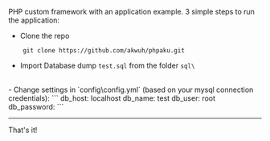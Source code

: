 PHP custom framework with an application example.
3 simple steps to run the application:
<br>
- Clone the repo
```
    git clone https://github.com/akwuh/phpaku.git
```
- Import Database dump `test.sql` from the folder `sql\`
<br>
- Change settings in `config\config.yml` (based on your mysql connection credentials):
```
db_host: localhost
db_name: test
db_user: root
db_password: 
```
<hr>
That's it!
